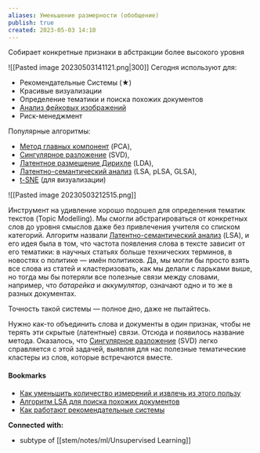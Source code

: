 ```yaml
---
aliases: Уменьшение размерности (обобщение)
publish: true
created: 2023-05-03 14:10
---
```


Собирает конкретные признаки в абстракции более высокого уровня

![[Pasted image 20230503141121.png|300]]
Сегодня используют для:
-   Рекомендательные Системы (★)
-   Красивые визуализации
-   Определение тематики и поиска похожих документов
-   [Анализ фейковых изображений](https://vas3k.blog/blog/390/)
-   Риск-менеджмент

Популярные алгоритмы: 
- [Метод главных компонент](https://ru.wikipedia.org/wiki/%D0%9C%D0%B5%D1%82%D0%BE%D0%B4_%D0%B3%D0%BB%D0%B0%D0%B2%D0%BD%D1%8B%D1%85_%D0%BA%D0%BE%D0%BC%D0%BF%D0%BE%D0%BD%D0%B5%D0%BD%D1%82) (PCA), 
- [Сингулярное разложение](https://ru.wikipedia.org/wiki/%D0%A1%D0%B8%D0%BD%D0%B3%D1%83%D0%BB%D1%8F%D1%80%D0%BD%D0%BE%D0%B5_%D1%80%D0%B0%D0%B7%D0%BB%D0%BE%D0%B6%D0%B5%D0%BD%D0%B8%D0%B5) (SVD), 
- [Латентное размещение Дирихле](https://ru.wikipedia.org/wiki/%D0%9B%D0%B0%D1%82%D0%B5%D0%BD%D1%82%D0%BD%D0%BE%D0%B5_%D1%80%D0%B0%D0%B7%D0%BC%D0%B5%D1%89%D0%B5%D0%BD%D0%B8%D0%B5_%D0%94%D0%B8%D1%80%D0%B8%D1%85%D0%BB%D0%B5) (LDA), 
- [Латентно-семантический анализ](https://ru.wikipedia.org/wiki/%D0%92%D0%B5%D1%80%D0%BE%D1%8F%D1%82%D0%BD%D0%BE%D1%81%D1%82%D0%BD%D1%8B%D0%B9_%D0%BB%D0%B0%D1%82%D0%B5%D0%BD%D1%82%D0%BD%D0%BE-%D1%81%D0%B5%D0%BC%D0%B0%D0%BD%D1%82%D0%B8%D1%87%D0%B5%D1%81%D0%BA%D0%B8%D0%B9_%D0%B0%D0%BD%D0%B0%D0%BB%D0%B8%D0%B7) (LSA, pLSA, GLSA), 
- [t-SNE](https://en.wikipedia.org/wiki/T-distributed_stochastic_neighbor_embedding) (для визуализации)


![[Pasted image 20230503212515.png]]

Инструмент на удивление хорошо подошел для определения тематик текстов (Topic Modelling). Мы смогли абстрагироваться от конкретных слов до уровня смыслов даже без привлечения учителя со списком категорий. Алгоритм назвали [Латентно-семантический анализ](https://habr.com/post/110078/) (LSA), и его идея была в том, что частота появления слова в тексте зависит от его тематики: в научных статьях больше технических терминов, в новостях о политике — имён политиков. Да, мы могли бы просто взять все слова из статей и кластеризовать, как мы делали с ларьками выше, но тогда мы бы потеряли все полезные связи между словами, например, что _батарейка_ и _аккумулятор_, означают одно и то же в разных документах.

Точность такой системы — полное дно, даже не пытайтесь.

Нужно как-то объединить слова и документы в один признак, чтобы не терять эти скрытые (латентные) связи. Отсюда и появилось название метода. Оказалось, что [Сингулярное разложение](https://ru.wikipedia.org/wiki/%D0%A1%D0%B8%D0%BD%D0%B3%D1%83%D0%BB%D1%8F%D1%80%D0%BD%D0%BE%D0%B5_%D1%80%D0%B0%D0%B7%D0%BB%D0%BE%D0%B6%D0%B5%D0%BD%D0%B8%D0%B5) (SVD) легко справляется с этой задачей, выявляя для нас полезные тематические кластеры из слов, которые встречаются вместе.



#### Bookmarks
- [Как уменьшить количество измерений и извлечь из этого пользу](https://habr.com/post/275273/)
- [Алгоритм LSA для поиска похожих документов](https://netpeak.net/ru/blog/algoritm-lsa-dlya-poiska-pohozhih-dokumentov/)
- [Как работают рекомендательные системы](https://habr.com/company/yandex/blog/241455/)


**Connected with:**
- subtype of [[stem/notes/ml/Unsupervised Learning]]
